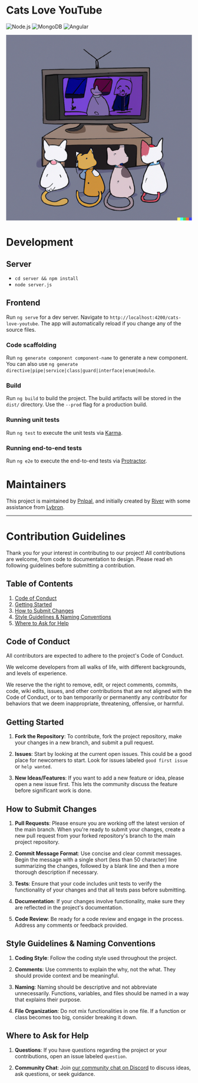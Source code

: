 # Cats Love YouTube

![Node.js](https://img.shields.io/badge/Node.js-v16.19.1-green.svg)
![MongoDB](https://img.shields.io/badge/MongoDB-v3.7.3-green.svg)
![Angular](https://img.shields.io/badge/Angular-11-green.svg)

![Cats Love YouTube](src/assets/cats-love-youtube.png)

# Development

## Server

- `cd server && npm install`
- `node server.js`

## Frontend

Run `ng serve` for a dev server. Navigate to `http://localhost:4200/cats-love-youtube`. The app will automatically reload if you change any of the source files.

### Code scaffolding

Run `ng generate component component-name` to generate a new component. You can also use `ng generate directive|pipe|service|class|guard|interface|enum|module`.

### Build

Run `ng build` to build the project. The build artifacts will be stored in the `dist/` directory. Use the `--prod` flag for a production build.

### Running unit tests

Run `ng test` to execute the unit tests via [Karma](https://karma-runner.github.io).

### Running end-to-end tests

Run `ng e2e` to execute the end-to-end tests via [Protractor](http://www.protractortest.org/).

# Maintainers

This project is maintained by [Pnlpal](https://github.com/pnlpal), and initially created by [River](https://github.com/revir) with some assistance from [Lybron](https://github.com/lybron).

---

# Contribution Guidelines

Thank you for your interest in contributing to our project! All contributions are welcome, from code to documentation to design. Please read eh following guidelines before submitting a contribution.

## Table of Contents

1. [Code of Conduct](#code-of-conduct)
2. [Getting Started](#getting-started)
3. [How to Submit Changes](#how-to-submit-changes)
4. [Style Guidelines & Naming Conventions](#style-guidelines--naming-conventions)
5. [Where to Ask for Help](#where-to-ask-for-help)

## Code of Conduct

All contributors are expected to adhere to the project's Code of Conduct.

We welcome developers from all walks of life, with different backgrounds, and levels of experience.

We reserve the the right to remove, edit, or reject comments, commits, code, wiki edits, issues, and other contributions that are not aligned with the Code of Conduct, or to ban temporarily or permanently any contributor for behaviors that we deem inappropriate, threatening, offensive, or harmful.

## Getting Started

1. **Fork the Repository**: To contribute, fork the project repository, make your changes in a new branch, and submit a pull request.

2. **Issues**: Start by looking at the current open issues. This could be a good place for newcomers to start. Look for issues labeled `good first issue` or `help wanted`.

3. **New Ideas/Features**: If you want to add a new feature or idea, please open a new issue first. This lets the community discuss the feature before significant work is done.

## How to Submit Changes

1. **Pull Requests**: Please ensure you are working off the latest version of the main branch. When you're ready to submit your changes, create a new pull request from your forked repository's branch to the main project repository.

2. **Commit Message Format**: Use concise and clear commit messages. Begin the message with a single short (less than 50 character) line summarizing the changes, followed by a blank line and then a more thorough description if necessary.

3. **Tests**: Ensure that your code includes unit tests to verify the functionality of your changes and that all tests pass before submitting.

4. **Documentation**: If your changes involve functionality, make sure they are reflected in the project's documentation.

5. **Code Review**: Be ready for a code review and engage in the process. Address any comments or feedback provided.

## Style Guidelines & Naming Conventions

1. **Coding Style**: Follow the coding style used throughout the project.

2. **Comments**: Use comments to explain the why, not the what. They should provide context and be meaningful.

3. **Naming**: Naming should be descriptive and not abbreviate unnecessarily. Functions, variables, and files should be named in a way that explains their purpose.

4. **File Organization**: Do not mix functionalities in one file. If a function or class becomes too big, consider breaking it down.

## Where to Ask for Help

1. **Questions**: If you have questions regarding the project or your contributions, open an issue labeled `question`.

2. **Community Chat**: Join [our community chat on Discord](https://discord.gg/sazRac4kSa) to discuss ideas, ask questions, or seek guidance.
